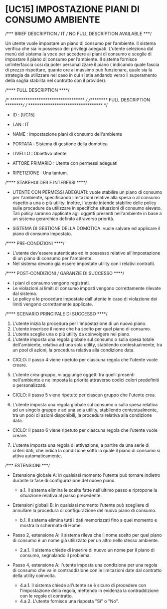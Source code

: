 # [UC15]  IMPOSTAZIONE PIANI DI CONSUMO AMBIENTE 

/*** BRIEF DESCRIPTION / IT / NO FULL DESCRIPTION AVAILABLE ***/

Un utente vuole impostare un piano di consumo per l’ambiente. Il sistema 
verifica che sia in possesso dei privilegi adeguati. L’utente seleziona dal 
menù del sistema la voce per accedere ai piani di consumo e sceglie di impostare 
il piano di consumo per l’ambiente. Il sistema fornisce un’interfaccia così da poter 
personalizzare il piano ( indicando quale fascia di prezzo rispettare, quante ore al 
massimo può funzionare, quale sia la strategia da utilizzare nel caso in cui si 
stia andando verso il superamento della soglia stabilita nel contratto con il provider). 


/**** FULL DESCRIPTION ****/

/* ********************************** */ 
/********* FULL DESCRIPTION *********/
/* ********************************** */

* ID				: [UC15]
* LAN				: IT
* NAME				: Impostazione piani di consumo dell'ambiente

* PORTATA			: Sistema di gestione della domotica
* LIVELLO			: Obiettivo utente
* ATTORE PRIMARIO		: Utente con permessi adeguati
* RIPETIZIONE			: Una tantum.

/**** STAKEHOLDER E INTERESSI ****/

* UTENTE CON PERMESSI ADEGUATI: vuole stabilire un piano di consumo per l'ambiente, specificando limitazioni relative alla spesa o al consumo rispetto a una o più utility. Inoltre, l'utente intende stabilire delle policy sulle procedure da utilizzare in specifiche situazioni di consumo elevato. Tali policy saranno applicate agli oggetti presenti nell'ambiente in base a un sistema gerarchico definito attraverso priorità.

* SISTEMA DI GESTIONE DELLA DOMOTICA: vuole salvare ed applicare il piano di consumo impostato.

/**** PRE-CONDIZIONI ****/

*  L’utente dev'essere autenticato ed in possesso relativo all'impostazione di un piano di consumo per l'ambiente.
* Nel sistema devono già essere impostate utility con i relativi contratti.

/**** POST-CONDIZIONI / GARANZIE DI SUCCESSO ****/

* I piani di consumo vengono registrati.
* Le violazioni ai limiti di consumo imposti vengono correttamente rilevate dal sistema.
* Le policy e le procedure impostate dall'utente in caso di violazione dei limiti vengono correttamente applicate.

/**** SCENARIO PRINCIPALE DI SUCCESSO ****/

1. L'utente inizia la procedura per l'impostazione di un nuovo piano.
2. L'utente inserisce il nome che ha scelto per quel piano di consumo.
3. L'utente sceglie una o più utility da coinvolgere nel piano.
4. L'utente imposta una regola globale sul consumo o sulla spesa totale dell'ambiente, relativa ad una sola utility, stabilendo contestualmente, tra un pool di azioni, la procedura relativa alla condizione data.
* CICLO: Il passo 4 viene ripetuto per ciascuna regola che l'utente vuole creare.
5. L'utente crea gruppo, vi aggiunge oggetti tra quelli presenti nell'ambiente e ne imposta la priorità attraverso codici colori predefiniti o personalizzati.
* CICLO: il passo 5 viene ripetuto per ciascun gruppo che l'utente crea.
6. L'utente imposta una regola globale sul consumo o sulla spesa relativa ad un singolo gruppo e ad una sola utility, stabilendo contestualmente, tra un pool di azioni disponibili, la procedura relativa alla condizione data.
* CICLO: Il passo 6 viene ripetuto per ciascuna regola che l'utente vuole creare.
7. L'utente imposta una regola di attivazione, a partire da una serie di criteri dati, che indica la condizione sotto la quale il piano di consumo si attiva automaticamente. 

/*** ESTENSIONI ***/

* Estensione globale A: in qualsiasi momento l'utente può tornare indietro durante la fase di configurazione del nuovo piano.
  * a.1. Il sistema elimina le scelte fatte nell’ultimo passo e ripropone la situazione relativa al passo precedente.
  
* Estensioni globali B: in qualsiasi momento l'utente può scegliere di annullare la procedura di configurazione del nuovo piano di consumo.
  * b.1. Il sistema elimina tutti i dati memorizzati fino a quel momento e mostra la schermata di Home.
  
* Passo 2, estensione A: Il sistema rileva che il nome scelto per quel piano di consumo è un nome già utilizzato per un altro nello stesso ambiente.
  * 2.a.1. Il sistema chiede di inserire di nuovo un nome per il piano di consumo, segnalando il problema.
  
* Passo 4, estensione A: l'utente imposta una condizione per una regola di consumo che va in contraddizione con le limitazioni date dal contratto della utility coinvolta.
  * 4.a.1. Il sistema chiede all'utente se è sicuro di procedere con l'impostazione della regola, mettendo in evidenza la contraddizione con le regole di contratto.
  * 4.a.2. L'utente fornisce una risposta "Sì" o "No".
